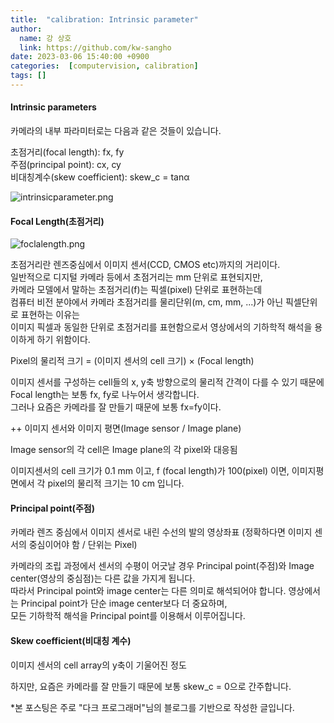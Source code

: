 ```yaml
---
title:  "calibration: Intrinsic parameter"
author:
  name: 강 상호
  link: https://github.com/kw-sangho
date: 2023-03-06 15:40:00 +0900
categories:  [computervision, calibration]
tags: []
---
```


#### Intrinsic parameters

카메라의 내부 파라미터로는 다음과 같은 것들이 있습니다.  

초점거리(focal length): fx, fy  
주점(principal point): cx, cy  
비대칭계수(skew coefficient): skew_c = tanα  

![intrinsicparameter.png](attachment:intrinsicparameter.png)

#### Focal Length(초점거리)

![foclalength.png](attachment:foclalength.png)

초점거리란 렌즈중심에서 이미지 센서(CCD, CMOS etc)까지의 거리이다.  
일반적으로 디지털 카메라 등에서 초점거리는 mm 단위로 표현되지만,    
카메라 모델에서 말하는 초점거리(f)는 픽셀(pixel) 단위로 표현하는데  
컴퓨터 비전 분야에서 카메라 초점거리를 물리단위(m, cm, mm, ...)가 아닌 픽셀단위로 표현하는 이유는  
이미지 픽셀과 동일한 단위로 초점거리를 표현함으로서 영상에서의 기하학적 해석을 용이하게 하기 위함이다.    

Pixel의 물리적 크기 = (이미지 센서의 cell 크기) × (Focal length)
  
이미지 센서를 구성하는 cell들의 x, y축 방향으로의 물리적 간격이 다를 수 있기 때문에 Focal length는 보통 fx, fy로 나누어서 생각합니다.  
그러나 요즘은 카메라를 잘 만들기 때문에 보통 fx=fy이다.

++ 이미지 센서와 이미지 평면(Image sensor / Image plane)   

Image sensor의 각 cell은 Image plane의 각 pixel와 대응됨

이미지센서의 cell 크기가 0.1 mm 이고, f (focal length)가 100(pixel) 이면, 이미지평면에서 각 pixel의 물리적 크기는 10 cm 입니다.

#### Principal point(주점)

카메라 렌즈 중심에서 이미지 센서로 내린 수선의 발의 영상좌표 (정확하다면 이미지 센서의 중심이어야 함 / 단위는 Pixel)

카메라의 조립 과정에서 센서의 수평이 어긋날 경우 Principal point(주점)와 Image center(영상의 중심점)는 다른 값을 가지게 됩니다.  
따라서 Principal point와 image center는 다른 의미로 해석되어야 합니다. 영상에서는 Principal point가 단순 image center보다 더 중요하며,  
모든 기하학적 해석을 Principal point를 이용해서 이루어집니다.

 

#### Skew coefficient(비대칭 계수)

이미지 센서의 cell array의 y축이 기울어진 정도

하지만, 요즘은 카메라를 잘 만들기 때문에 보통 skew_c = 0으로 간주합니다.

*본 포스팅은 주로 "다크 프로그래머"님의 블로그를 기반으로 작성한 글입니다.
